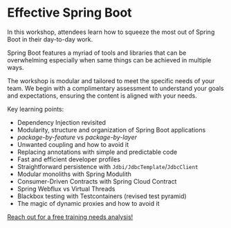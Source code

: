 # Effective Spring Boot

In this workshop, attendees learn how to squeeze the most out of Spring Boot in their day-to-day work. 

Spring Boot features a myriad of tools and libraries that can be overwhelming especially when same things can be achieved in multiple ways.

The workshop is modular and tailored to meet the specific needs of your team. We begin with a complimentary assessment to understand your goals and expectations, ensuring the content is aligned with your needs.

Key learning points:
- Dependency Injection revisited
- Modularity, structure and organization of Spring Boot applications
- _package-by-feature_ vs _package-by-layer_
- Unwanted coupling and how to avoid it
- Replacing annotations with simple and predictable code
- Fast and efficient developer profiles
- Straightforward persistence with `Jdbi/JdbcTemplate`/`JdbcClient`
- Modular monoliths with Spring Modulith
- Consumer-Driven Contracts with Spring Cloud Contract
- Spring Webflux vs Virtual Threads
- Blackbox testing with Testcontainers (revised test pyramid)
- The magic of dynamic proxies and how to avoid it

<a href="mailto:contact@4comprehension.com">Reach out for a free training needs analysis!</a>
